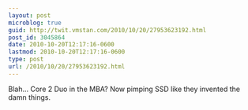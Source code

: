```yaml
---
layout: post
microblog: true
guid: http://twit.vmstan.com/2010/10/20/27953623192.html
post_id: 3045864
date: 2010-10-20T12:17:16-0600
lastmod: 2010-10-20T12:17:16-0600
type: post
url: /2010/10/20/27953623192.html
---
```

Blah... Core 2 Duo in the MBA? Now pimping SSD like they invented the damn things.
